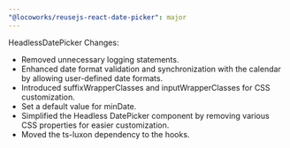 ```yaml
---
"@locoworks/reusejs-react-date-picker": major
---
```


HeadlessDatePicker Changes:

- Removed unnecessary logging statements.
- Enhanced date format validation and synchronization with the calendar by allowing user-defined date formats.
- Introduced suffixWrapperClasses and inputWrapperClasses for CSS customization.
- Set a default value for minDate.
- Simplified the Headless DatePicker component by removing various CSS properties for easier customization.
- Moved the ts-luxon dependency to the hooks.
